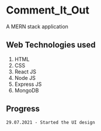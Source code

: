 # Comment_It_Out

A MERN stack application

## Web Technologies used

1. HTML
2. CSS
3. React JS
4. Node JS
5. Express JS
6. MongoDB

## Progress
    29.07.2021 - Started the UI design